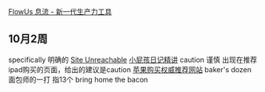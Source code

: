 [FlowUs 息流 - 新一代生产力工具](https://flowus.cn/share/7bbaabda-89fa-4cb4-84b0-43c2809e3631)

## 10月2周
specifically  明确的
[Site Unreachable](https://www.youtube.com/watch?v=6yLqMLT4z6I)
[小屁孩日记精讲](https://www.bilibili.com/video/BV1pD4y1c7Aq/?spm_id_from=333.788.recommend_more_video.0&vd_source=b92112731015c20054034d26c9ad8a67)
caution 谨慎
出现在推荐ipad购买的页面，给出的建议是caution
[苹果购买权威推荐网站](https://buyersguide.macrumors.com/#MacBook_Pro_16)
baker's dozen 面包师的一打 指13个
bring home the bacon